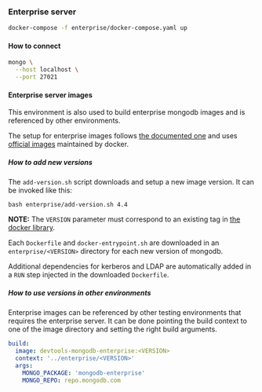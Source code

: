 ### Enterprise server

```sh
docker-compose -f enterprise/docker-compose.yaml up
```

#### How to connect

```sh
mongo \
  --host localhost \
  --port 27021
```

#### Enterprise server images

This environment is also used to build enterprise mongodb images and is
referenced by other environments.

The setup for enterprise images follows [the documented one](https://docs.mongodb.com/manual/tutorial/install-mongodb-enterprise-with-docker/) and uses [official images](https://docs.docker.com/docker-hub/official_images/) maintained by docker.

##### How to add new versions

The `add-version.sh` script downloads and setup a new image version. It can be invoked like this:

```
bash enterprise/add-version.sh 4.4
```

**NOTE:** The `VERSION` parameter must correspond to an existing tag in [the docker library](https://github.com/docker-library/official-images/blob/master/library/mongo).

Each `Dockerfile` and `docker-entrypoint.sh` are downloaded in an `enterprise/<VERSION>`
directory for each new version of mongodb.

Additional dependencies for kerberos and LDAP are automatically added in a `RUN` step injected in the downloaded `Dockerfile`.

##### How to use versions in other environments

Enterprise images can be referenced by other testing environments that requires the enterprise server. It can be done pointing the build context to one of the image directory and setting
the right build arguments.

```yaml
build:
  image: devtools-mongodb-enterprise:<VERSION>
  context: '../enterprise/<VERSION>'
  args:
    MONGO_PACKAGE: 'mongodb-enterprise'
    MONGO_REPO: repo.mongodb.com
```
